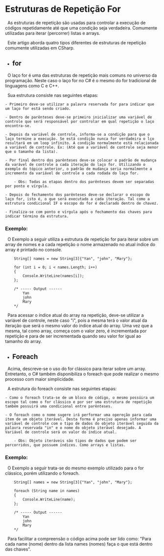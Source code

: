# Estruturas de Repetição For

&nbsp; As estruturas de repetição são usadas para controlar a execução de códigos repetidamente até que uma condição seja verdadeira. Comumente utilizadas para iterar (percorrer) listas e arrays.<br>

&nbsp; Este artigo aborda quatro tipos diferentes de estruturas de repetição comumente utilizadas em CSharp.

* ## for

&nbsp; O laço for é uma das estruturas de repetição mais comuns no universo da programação. Neste caso o laço for no C# é o mesmo do for tradicional de linguagens como C e C++. <br>

&nbsp; Sua estrutura consiste nas seguintes etapas:

    - Primeiro deve-se utilizar a palavra reservada for para indicar que um laço for está sendo criado.

    - Dentro de parênteses deve-se primeiro inicializar uma variável de controle que será responsável por controlar em qual repetição o laço encontra-se.

    - Depois da variável de controle, informa-se a condição para que o laço termine a execução. Se está condição nunca for verdadeira o lço resultará em um loop infinito. A condição normalmente está relacionada a variável de controle. Ex: (Até que a variável de controle seja menor que o tamanho da lista).

    - Por final dentro dos parênteses deve-se colocar o padrão de mudança da varável de controle a cada iteração do laço for. Utilizando o exemplo do tópico anterior, o padrão de mudança seria normalmente a incremento da variável de controle a cada rodada do laço for. 

        - Obs: Todas as etapas dentro dos parênteses devem ser separadas por ponto e vírgula.
    
    - Depois do fechamento dos parênteses deve-se declarar o escopo do laço for, isto é, o que será executado a cada iteração. Tal como a estrutura condicional IF o escopo do for é declarado dentro de chavez.

    - Finaliza-se com ponto e vírgula após o fechamento das chaves para indicar término da estrutura.


### Exemplo:

&nbsp; O Exemplo a seguir utiliza a estrutura de repetição for para iterar sobre um array de nomes e a cada repetição o nome armazenado no atual índice do array é printado no console.


```
    String[] names = new String[3]{"Yan", "john", "Mary"};
    
    for (int i = 0; i < names.Length; i++)
    {
        Console.WriteLine(names[i]); 
    };

    /* ----- Output ------
        Yan
        john
        Mary
    */

```

&nbsp; Para acessar o índice atual do array na repetição, deve-se utilizar a variável de controle, neste caso "i", pois a mesma terá o valor atual da iteração que será o mesmo valor do índice atual do array. Uma vez que a mesma, tal como array, começa com o valor zero, é incrementada por repetição e para de ser incrementada quando seu valor for igual ao tamanho do array.

* ## Foreach

&nbsp; Acima, descreve-se o uso do for clássico para iterar sobre um array. Entretanto, o C# também disponibiliza o foreach que pode realizar o mesmo processo com maior simplicidade.

&nbsp; A estrutura do foreach consiste nas seguintes etapas:

    - Como o foreach trata-se de um bloco de código, o mesmo possúira um escopo tal como o for clássico e por ser uma estrutura de repetição também possuirá uma condicional entre parênteses.

    - O foreach como o nome sugere irá performar uma opereção para cada item de um objeto iterável. Desta forma é preciso apenas informar uma variável de controle com o tipo de dados do objeto iterável seguida da palavra reservada "in" e o nome do objeto iterável desejado. A Variável de controle será on valor do índice atual.

        - Obs: Objeto iteráveis são tipos de dados que podem ser percorridos, que possuem índices. Como arrays e listas.



### Exemplo:

&nbsp; O Exemplo a seguir trata-se do mesmo exemplo utilizado para o for clássico, porém utilizando o foreach.

```
    String[] names = new String[3]{"Yan", "john", "Mary"};

    foreach (String name in names)
    {
        Console.WriteLine(name); 
    };

    /* ----- Output ------
        Yan
        john
        Mary
    */

```

&nbsp; Para facilitar a compreensão o código acima pode ser lido como: "Para cada name (nome) dentro da lista names (nomes) faça o que está dentro das chaves".

